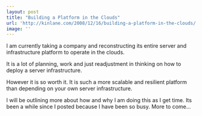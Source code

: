 ```yaml
---
layout: post
title: "Building a Platform in the Clouds"
url: 'http://kinlane.com/2008/12/16/building-a-platform-in-the-clouds/'
image: ''
---
```


I am currently taking a company and reconstructing its entire server and infrastructure platform to operate in the clouds.

It is a lot of planning, work and just readjustment in thinking on how to deploy a server infrastructure.

However it is so worth it. It is such a more scalable and resilient platform than depending on your own server infrastructure.

I will be outlining more about how and why I am doing this as I get time. Its been a while since I posted because I have been so busy. More to come...